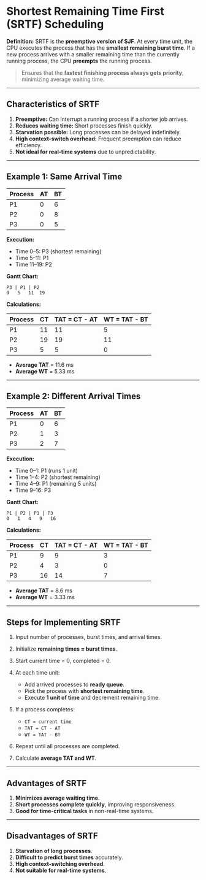 # **Shortest Remaining Time First (SRTF) Scheduling**

**Definition:**
SRTF is the **preemptive version of SJF**. At every time unit, the CPU executes the process that has the **smallest remaining burst time**. If a new process arrives with a smaller remaining time than the currently running process, the CPU **preempts** the running process.

> Ensures that the **fastest finishing process always gets priority**, minimizing average waiting time.

---

## **Characteristics of SRTF**

1. **Preemptive:** Can interrupt a running process if a shorter job arrives.
2. **Reduces waiting time:** Short processes finish quickly.
3. **Starvation possible:** Long processes can be delayed indefinitely.
4. **High context-switch overhead:** Frequent preemption can reduce efficiency.
5. **Not ideal for real-time systems** due to unpredictability.

---

## **Example 1: Same Arrival Time**

| Process | AT | BT |
| ------- | -- | -- |
| P1      | 0  | 6  |
| P2      | 0  | 8  |
| P3      | 0  | 5  |

**Execution:**

* Time 0–5: P3 (shortest remaining)
* Time 5–11: P1
* Time 11–19: P2

**Gantt Chart:**

```
P3 | P1 | P2
0   5   11  19
```

**Calculations:**

| Process | CT | TAT = CT - AT | WT = TAT - BT |
| ------- | -- | ------------- | ------------- |
| P1      | 11 | 11            | 5             |
| P2      | 19 | 19            | 11            |
| P3      | 5  | 5             | 0             |

* **Average TAT** = 11.6 ms
* **Average WT** = 5.33 ms

---

## **Example 2: Different Arrival Times**

| Process | AT | BT |
| ------- | -- | -- |
| P1      | 0  | 6  |
| P2      | 1  | 3  |
| P3      | 2  | 7  |

**Execution:**

* Time 0–1: P1 (runs 1 unit)
* Time 1–4: P2 (shortest remaining)
* Time 4–9: P1 (remaining 5 units)
* Time 9–16: P3

**Gantt Chart:**

```
P1 | P2 | P1 | P3
0   1   4   9   16
```

**Calculations:**

| Process | CT | TAT = CT - AT | WT = TAT - BT |
| ------- | -- | ------------- | ------------- |
| P1      | 9  | 9             | 3             |
| P2      | 4  | 3             | 0             |
| P3      | 16 | 14            | 7             |

* **Average TAT** = 8.6 ms
* **Average WT** = 3.33 ms

---

## **Steps for Implementing SRTF**

1. Input number of processes, burst times, and arrival times.
2. Initialize **remaining times = burst times**.
3. Start current time = 0, completed = 0.
4. At each time unit:

   * Add arrived processes to **ready queue**.
   * Pick the process with **shortest remaining time**.
   * Execute **1 unit of time** and decrement remaining time.
5. If a process completes:

   * `CT = current time`
   * `TAT = CT - AT`
   * `WT = TAT - BT`
6. Repeat until all processes are completed.
7. Calculate **average TAT and WT**.

---

## **Advantages of SRTF**

1. **Minimizes average waiting time**.
2. **Short processes complete quickly**, improving responsiveness.
3. **Good for time-critical tasks** in non-real-time systems.

---

## **Disadvantages of SRTF**

1. **Starvation of long processes**.
2. **Difficult to predict burst times** accurately.
3. **High context-switching overhead**.
4. **Not suitable for real-time systems**.

